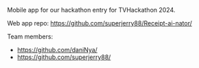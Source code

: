 Mobile app for our hackathon entry for TVHackathon 2024.

Web app repo: https://github.com/superjerry88/Receipt-ai-nator/

Team members:
- https://github.com/daniNya/
- https://github.com/superjerry88/
